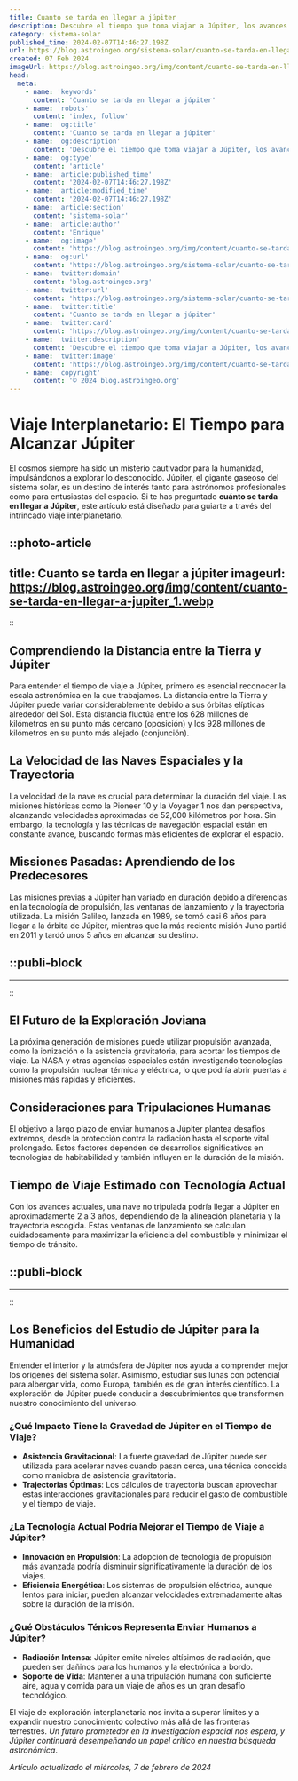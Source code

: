 ```yaml
---
title: Cuanto se tarda en llegar a júpiter
description: Descubre el tiempo que toma viajar a Júpiter, los avances espaciales y curiosidades de este gigante gaseoso. ¡Explora el cosmos con nosotros!
category: sistema-solar
published_time: 2024-02-07T14:46:27.198Z
url: https://blog.astroingeo.org/sistema-solar/cuanto-se-tarda-en-llegar-a-jupiter
created: 07 Feb 2024
imageUrl: https://blog.astroingeo.org/img/content/cuanto-se-tarda-en-llegar-a-jupiter_1.webp
head:
  meta:
    - name: 'keywords'
      content: 'Cuanto se tarda en llegar a júpiter'
    - name: 'robots'
      content: 'index, follow'
    - name: 'og:title'
      content: 'Cuanto se tarda en llegar a júpiter'
    - name: 'og:description'
      content: 'Descubre el tiempo que toma viajar a Júpiter, los avances espaciales y curiosidades de este gigante gaseoso. ¡Explora el cosmos con nosotros!'
    - name: 'og:type'
      content: 'article'
    - name: 'article:published_time'
      content: '2024-02-07T14:46:27.198Z'
    - name: 'article:modified_time'
      content: '2024-02-07T14:46:27.198Z'
    - name: 'article:section'
      content: 'sistema-solar'
    - name: 'article:author'
      content: 'Enrique'
    - name: 'og:image'
      content: 'https://blog.astroingeo.org/img/content/cuanto-se-tarda-en-llegar-a-jupiter_1.webp'
    - name: 'og:url'
      content: 'https://blog.astroingeo.org/sistema-solar/cuanto-se-tarda-en-llegar-a-jupiter'
    - name: 'twitter:domain'
      content: 'blog.astroingeo.org'
    - name: 'twitter:url'
      content: 'https://blog.astroingeo.org/sistema-solar/cuanto-se-tarda-en-llegar-a-jupiter'
    - name: 'twitter:title'
      content: 'Cuanto se tarda en llegar a júpiter'
    - name: 'twitter:card'
      content: 'https://blog.astroingeo.org/img/content/cuanto-se-tarda-en-llegar-a-jupiter_1.webp'
    - name: 'twitter:description'
      content: 'Descubre el tiempo que toma viajar a Júpiter, los avances espaciales y curiosidades de este gigante gaseoso. ¡Explora el cosmos con nosotros!'
    - name: 'twitter:image'
      content: 'https://blog.astroingeo.org/img/content/cuanto-se-tarda-en-llegar-a-jupiter_1.webp'
    - name: 'copyright'
      content: '© 2024 blog.astroingeo.org'
---
```

# Viaje Interplanetario: El Tiempo para Alcanzar Júpiter

El cosmos siempre ha sido un misterio cautivador para la humanidad, impulsándonos a explorar lo desconocido. Júpiter, el gigante gaseoso del sistema solar, es un destino de interés tanto para astrónomos profesionales como para entusiastas del espacio. Si te has preguntado **cuánto se tarda en llegar a Júpiter**, este artículo está diseñado para guiarte a través del intrincado viaje interplanetario.


::photo-article
---
title: Cuanto se tarda en llegar a júpiter
imageurl: https://blog.astroingeo.org/img/content/cuanto-se-tarda-en-llegar-a-jupiter_1.webp
---
::


## Comprendiendo la Distancia entre la Tierra y Júpiter

Para entender el tiempo de viaje a Júpiter, primero es esencial reconocer la escala astronómica en la que trabajamos. La distancia entre la Tierra y Júpiter puede variar considerablemente debido a sus órbitas elípticas alrededor del Sol. Esta distancia fluctúa entre los 628 millones de kilómetros en su punto más cercano (oposición) y los 928 millones de kilómetros en su punto más alejado (conjunción).

## La Velocidad de las Naves Espaciales y la Trayectoria

La velocidad de la nave es crucial para determinar la duración del viaje. Las misiones históricas como la Pioneer 10 y la Voyager 1 nos dan perspectiva, alcanzando velocidades aproximadas de 52,000 kilómetros por hora. Sin embargo, la tecnología y las técnicas de navegación espacial están en constante avance, buscando formas más eficientes de explorar el espacio.

## Missiones Pasadas: Aprendiendo de los Predecesores

Las misiones previas a Júpiter han variado en duración debido a diferencias en la tecnología de propulsión, las ventanas de lanzamiento y la trayectoria utilizada. La misión Galileo, lanzada en 1989, se tomó casi 6 años para llegar a la órbita de Júpiter, mientras que la más reciente misión Juno partió en 2011 y tardó unos 5 años en alcanzar su destino.


  ::publi-block
  ---
  ---
  ::
  
  
## El Futuro de la Exploración Joviana

La próxima generación de misiones puede utilizar propulsión avanzada, como la ionización o la asistencia gravitatoria, para acortar los tiempos de viaje. La NASA y otras agencias espaciales están investigando tecnologías como la propulsión nuclear térmica y eléctrica, lo que podría abrir puertas a misiones más rápidas y eficientes.

## Consideraciones para Tripulaciones Humanas

El objetivo a largo plazo de enviar humanos a Júpiter plantea desafíos extremos, desde la protección contra la radiación hasta el soporte vital prolongado. Estos factores dependen de desarrollos significativos en tecnologías de habitabilidad y también influyen en la duración de la misión.

## Tiempo de Viaje Estimado con Tecnología Actual

Con los avances actuales, una nave no tripulada podría llegar a Júpiter en aproximadamente 2 a 3 años, dependiendo de la alineación planetaria y la trayectoria escogida. Estas ventanas de lanzamiento se calculan cuidadosamente para maximizar la eficiencia del combustible y minimizar el tiempo de tránsito.


  ::publi-block
  ---
  ---
  ::
  
  
## Los Beneficios del Estudio de Júpiter para la Humanidad

Entender el interior y la atmósfera de Júpiter nos ayuda a comprender mejor los orígenes del sistema solar. Asimismo, estudiar sus lunas con potencial para albergar vida, como Europa, también es de gran interés científico. La exploración de Júpiter puede conducir a descubrimientos que transformen nuestro conocimiento del universo.

### ¿Qué Impacto Tiene la Gravedad de Júpiter en el Tiempo de Viaje?

- **Asistencia Gravitacional**: La fuerte gravedad de Júpiter puede ser utilizada para acelerar naves cuando pasan cerca, una técnica conocida como maniobra de asistencia gravitatoria.
- **Trajectorias Óptimas**: Los cálculos de trayectoria buscan aprovechar estas interacciones gravitacionales para reducir el gasto de combustible y el tiempo de viaje.

### ¿La Tecnología Actual Podría Mejorar el Tiempo de Viaje a Júpiter?

- **Innovación en Propulsión**: La adopción de tecnología de propulsión más avanzada podría disminuir significativamente la duración de los viajes.
- **Eficiencia Energética**: Los sistemas de propulsión eléctrica, aunque lentos para iniciar, pueden alcanzar velocidades extremadamente altas sobre la duración de la misión.

### ¿Qué Obstáculos Ténicos Representa Enviar Humanos a Júpiter?

- **Radiación Intensa**: Júpiter emite niveles altísimos de radiación, que pueden ser dañinos para los humanos y la electrónica a bordo.
- **Soporte de Vida**: Mantener a una tripulación humana con suficiente aire, agua y comida para un viaje de años es un gran desafío tecnológico.

El viaje de exploración interplanetaria nos invita a superar límites y a expandir nuestro conocimiento colectivo más allá de las fronteras terrestres. *Un futuro prometedor en la investigacíon espacial nos espera, y Júpiter continuará desempeñando un papel crítico en nuestra búsqueda astronómica*.

_Artículo actualizado el miércoles, 7 de febrero de 2024_